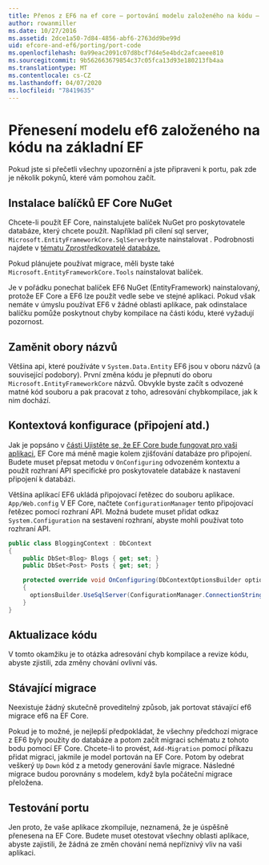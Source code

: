 ```yaml
---
title: Přenos z EF6 na ef core – portování modelu založeného na kódu – EF
author: rowanmiller
ms.date: 10/27/2016
ms.assetid: 2dce1a50-7d84-4856-abf6-2763dd9be99d
uid: efcore-and-ef6/porting/port-code
ms.openlocfilehash: 0a99eac2091c07d8bcf7d4e5e4bdc2afcaeee810
ms.sourcegitcommit: 9b562663679854c37c05fca13d93e180213fb4aa
ms.translationtype: MT
ms.contentlocale: cs-CZ
ms.lasthandoff: 04/07/2020
ms.locfileid: "78419635"
---
```

# <a name="porting-an-ef6-code-based-model-to-ef-core"></a>Přenesení modelu ef6 založeného na kódu na základní EF

Pokud jste si přečetli všechny upozornění a jste připraveni k portu, pak zde je několik pokynů, které vám pomohou začít.

## <a name="install-ef-core-nuget-packages"></a>Instalace balíčků EF Core NuGet

Chcete-li použít EF Core, nainstalujete balíček NuGet pro poskytovatele databáze, který chcete použít. Například při cílení sql server, `Microsoft.EntityFrameworkCore.SqlServer`byste nainstalovat . Podrobnosti najdete v [tématu Zprostředkovatelé databáze.](../../core/providers/index.md)

Pokud plánujete používat migrace, měli byste také `Microsoft.EntityFrameworkCore.Tools` nainstalovat balíček.

Je v pořádku ponechat balíček EF6 NuGet (EntityFramework) nainstalovaný, protože EF Core a EF6 lze použít vedle sebe ve stejné aplikaci. Pokud však nemáte v úmyslu používat EF6 v žádné oblasti aplikace, pak odinstalace balíčku pomůže poskytnout chyby kompilace na části kódu, které vyžadují pozornost.

## <a name="swap-namespaces"></a>Zaměnit obory názvů

Většina api, které používáte v `System.Data.Entity` EF6 jsou v oboru názvů (a související podobory). První změna kódu je přepnutí do oboru `Microsoft.EntityFrameworkCore` názvů. Obvykle byste začít s odvozené matné kód souboru a pak pracovat z toho, adresování chybkompilace, jak k nim dochází.

## <a name="context-configuration-connection-etc"></a>Kontextová konfigurace (připojení atd.)

Jak je popsáno v [části Ujistěte se, že EF Core bude fungovat pro vaši aplikaci](ensure-requirements.md), EF Core má méně magie kolem zjišťování databáze pro připojení. Budete muset přepsat metodu v `OnConfiguring` odvozeném kontextu a použít rozhraní API specifické pro poskytovatele databáze k nastavení připojení k databázi.

Většina aplikací EF6 ukládá připojovací řetězec do souboru aplikace. `App/Web.config` V EF Core, načtete `ConfigurationManager` tento připojovací řetězec pomocí rozhraní API. Možná budete muset přidat odkaz `System.Configuration` na sestavení rozhraní, abyste mohli používat toto rozhraní API.

``` csharp
public class BloggingContext : DbContext
{
    public DbSet<Blog> Blogs { get; set; }
    public DbSet<Post> Posts { get; set; }

    protected override void OnConfiguring(DbContextOptionsBuilder optionsBuilder)
    {
      optionsBuilder.UseSqlServer(ConfigurationManager.ConnectionStrings["BloggingDatabase"].ConnectionString);
    }
}
```

## <a name="update-your-code"></a>Aktualizace kódu

V tomto okamžiku je to otázka adresování chyb kompilace a revize kódu, abyste zjistili, zda změny chování ovlivní vás.

## <a name="existing-migrations"></a>Stávající migrace

Neexistuje žádný skutečně proveditelný způsob, jak portovat stávající ef6 migrace ef6 na EF Core.

Pokud je to možné, je nejlepší předpokládat, že všechny předchozí migrace z EF6 byly použity do databáze a potom začít migraci schématu z tohoto bodu pomocí EF Core. Chcete-li to provést, `Add-Migration` pomocí příkazu přidat migraci, jakmile je model portován na EF Core. Potom by odebrat veškerý `Up` `Down` kód z a metody generování šavle migrace. Následné migrace budou porovnány s modelem, když byla počáteční migrace přeložena.

## <a name="test-the-port"></a>Testování portu

Jen proto, že vaše aplikace zkompiluje, neznamená, že je úspěšně přenesena na EF Core. Budete muset otestovat všechny oblasti aplikace, abyste zajistili, že žádná ze změn chování nemá nepříznivý vliv na vaši aplikaci.
